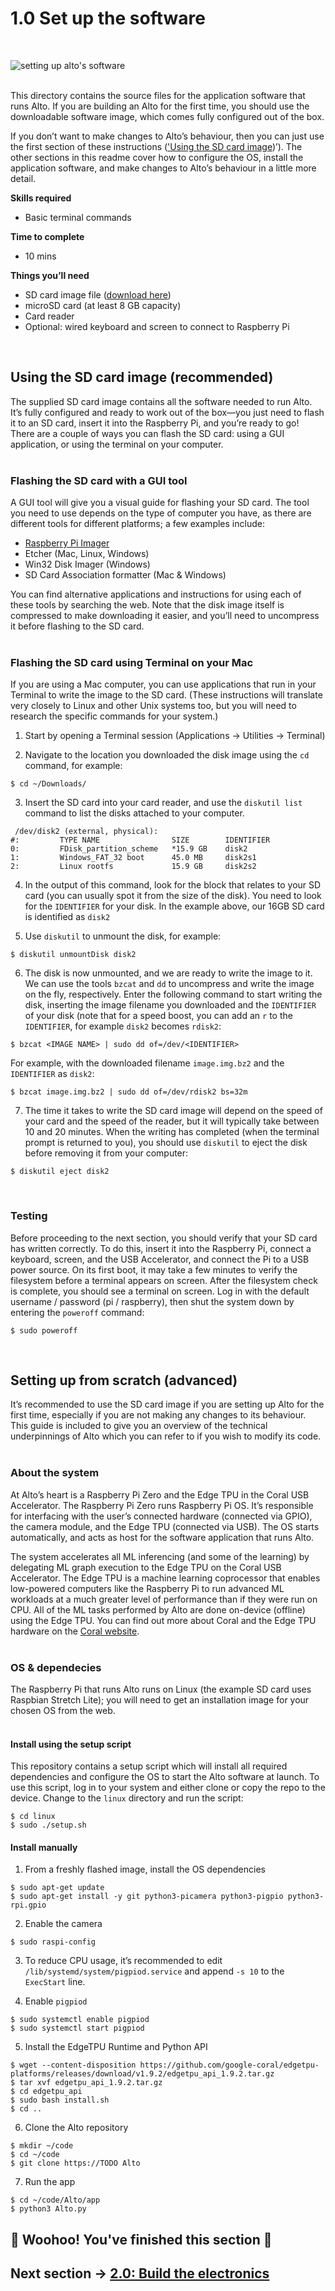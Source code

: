 # 1.0 Set up the software <br>
<br>

![setting up alto's software](images/alto-software-1.gif)<br>
<br>

This directory contains the source files for the application software that runs Alto. If you are building an Alto for the first time, you should use the downloadable software image, which comes fully configured out of the box. 

If you don’t want to make changes to Alto’s behaviour, then you can just use the first section of these instructions (['Using the SD card image](#using-the-sd-card-image-recommended))’). The other sections in this readme cover how to configure the OS, install the application software, and make changes to Alto’s behaviour in a little more detail.

**Skills required**
- Basic terminal commands

**Time to complete**
- 10 mins

**Things you’ll need**
- SD card image file ([download here](https://storage.cloud.google.com/experiments-uploads/alto_2021.bz2))
- microSD card (at least 8 GB capacity)
- Card reader
- Optional: wired keyboard and screen to connect to Raspberry Pi<br>
<br>

## Using the SD card image (recommended)

The supplied SD card image contains all the software needed to run Alto. It’s fully configured and ready to work out of the box—you just need to flash it to an SD card, insert it into the Raspberry Pi, and you’re ready to go! There are a couple of ways you can flash the SD card: using a GUI application, or using the terminal on your computer.<br>
<br>

### Flashing the SD card with a GUI tool

A GUI tool will give you a visual guide for flashing your SD card. The tool you need to use depends on the type of computer you have, as there are different tools for different platforms; a few examples include:

- [Raspberry Pi Imager](https://www.raspberrypi.org/software/)
- Etcher (Mac, Linux, Windows)
- Win32 Disk Imager (Windows)
- SD Card Association formatter (Mac & Windows)

You can find alternative applications and instructions for using each of these tools by searching the web. Note that the disk image itself is compressed to make downloading it easier, and you’ll need to uncompress it before flashing to the SD card.<br>
<br>


### Flashing the SD card using Terminal on your Mac

If you are using a Mac computer, you can use applications that run in your Terminal to write the image to the SD card. (These instructions will translate very closely to Linux and other Unix systems too, but you will need to research the specific commands for your system.)

1. Start by opening a Terminal session (Applications → Utilities → Terminal)

2. Navigate to the location you downloaded the disk image using the ```cd``` command, for example:
```
$ cd ~/Downloads/
```

3. Insert the SD card into your card reader, and use the ```diskutil list``` command to list the disks attached to your computer. 
```
 /dev/disk2 (external, physical):
#:         TYPE NAME                SIZE        IDENTIFIER
0:         FDisk_partition_scheme   *15.9 GB    disk2
1:         Windows_FAT_32 boot      45.0 MB     disk2s1
2:         Linux rootfs             15.9 GB     disk2s2
```

4. In the output of this command, look for the block that relates to your SD card (you can usually spot it from the size of the disk). You need to look for the ```IDENTIFIER``` for your disk. In the example above, our 16GB SD card is identified as ```disk2```

5. Use ```diskutil``` to unmount the disk, for example:
```
$ diskutil unmountDisk disk2
```

6. The disk is now unmounted, and we are ready to write the image to it. We can use the tools ```bzcat``` and ```dd``` to uncompress and write the image on the fly, respectively. Enter the following command to start writing the disk, inserting the image filename you downloaded and the ```IDENTIFIER``` of your disk (note that for a speed boost, you can add an ```r``` to the ```IDENTIFIER```, for example ```disk2``` becomes ```rdisk2```:
```
$ bzcat <IMAGE NAME> | sudo dd of=/dev/<IDENTIFIER>
```

For example, with the downloaded filename ```image.img.bz2``` and the ```IDENTIFIER``` as ```disk2```:
```
$ bzcat image.img.bz2 | sudo dd of=/dev/rdisk2 bs=32m
```

7. The time it takes to write the SD card image will depend on the speed of your card and the speed of the reader, but it will typically take between 10 and 20 minutes. When the writing has completed (when the terminal prompt is returned to you), you should use ```diskutil``` to eject the disk before removing it from your computer:
```
$ diskutil eject disk2
```
<br>

### Testing

Before proceeding to the next section, you should verify that your SD card has written correctly. To do this, insert it into the Raspberry Pi, connect a keyboard, screen, and the USB Accelerator, and connect the Pi to a USB power source. On its first boot, it may take a few minutes to verify the filesystem before a terminal appears on screen. After the filesystem check is complete, you should see a terminal on screen. Log in with the default username / password (pi / raspberry), then shut the system down by entering the ```poweroff``` command:
```
$ sudo poweroff
```
<br>

## Setting up from scratch (advanced)

It’s recommended to use the SD card image if you are setting up Alto for the first time, especially if you are not making any changes to its behaviour. This guide is included to give you an overview of the technical underpinnings of Alto which you can refer to if you wish to modify its code.<br>
<br>

### About the system

At Alto’s heart is a Raspberry Pi Zero and the Edge TPU in the Coral USB Accelerator. The Raspberry Pi Zero runs Raspberry Pi OS. It’s responsible for interfacing with the user’s connected hardware (connected via GPIO), the camera module, and the Edge TPU (connected via USB). The OS starts automatically, and acts as host for the software application that runs Alto.

The system accelerates all ML inferencing (and some of the learning) by delegating ML graph execution to the Edge TPU on the Coral USB Accelerator. The Edge TPU is a machine learning coprocessor that enables low-powered computers like the Raspberry Pi to run advanced ML workloads at a much greater level of performance than if they were run on CPU. All of the ML tasks performed by Alto are done on-device (offline) using the Edge TPU. You can find out more about Coral and the Edge TPU hardware on the [Coral website](https://coral.ai/products/).<br>
<br>

### OS & dependecies

The Raspberry Pi that runs Alto runs on Linux (the example SD card uses Raspbian Stretch Lite); you will need to get an installation image for your chosen OS from the web.<br>
<br>

#### Install using the setup script

This repository contains a setup script which will install all required dependencies and configure the OS to start the Alto software at launch. To use this script, log in to your system and either clone or copy the repo to the device. Change to the ```linux``` directory and run the script:
```
$ cd linux
$ sudo ./setup.sh
```

#### Install manually

1. From a freshly flashed image, install the OS dependencies
```
$ sudo apt-get update
$ sudo apt-get install -y git python3-picamera python3-pigpio python3-rpi.gpio
```

2. Enable the camera
```
$ sudo raspi-config
```

3. To reduce CPU usage, it’s recommended to edit ```/lib/systemd/system/pigpiod.service``` and append ```-s 10``` to the ```ExecStart``` line.

4. Enable ```pigpiod```
```
$ sudo systemctl enable pigpiod
$ sudo systemctl start pigpiod
```

5. Install the EdgeTPU Runtime and Python API
```
$ wget --content-disposition https://github.com/google-coral/edgetpu-platforms/releases/download/v1.9.2/edgetpu_api_1.9.2.tar.gz
$ tar xvf edgetpu_api_1.9.2.tar.gz
$ cd edgetpu_api
$ sudo bash install.sh
$ cd ..
```

6. Clone the Alto repository
```
$ mkdir ~/code
$ cd ~/code
$ git clone https://TODO Alto
```

7. Run the app
```
$ cd ~/code/Alto/app
$ python3 Alto.py
```

## :tada: Woohoo! You've finished this section :tada:


## Next section &#8594; [2.0: Build the electronics](2.0-Build-the-electronics.md)
